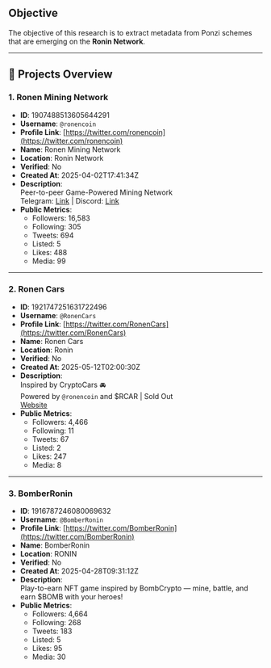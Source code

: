 ## Objective

The objective of this research is to extract metadata from Ponzi schemes that are emerging on the **Ronin Network**.

---

## 🧾 Projects Overview

### 1. **Ronen Mining Network**
- **ID**: 1907488513605644291
- **Username**: `@ronencoin`
- **Profile Link**: [https://twitter.com/ronencoin](https://twitter.com/ronencoin)
- **Name**: Ronen Mining Network
- **Location**: Ronin Network
- **Verified**: No
- **Created At**: 2025-04-02T17:41:34Z
- **Description**:  
  Peer-to-peer Game-Powered Mining Network  
  Telegram: [Link](https://t.co/RJCCzvRU7p) | Discord: [Link](https://t.co/R5JYlBTZMc)
- **Public Metrics**:
  - Followers: 16,583
  - Following: 305
  - Tweets: 694
  - Listed: 5
  - Likes: 488
  - Media: 99

---

### 2. **Ronen Cars**
- **ID**: 1921747251631722496
- **Username**: `@RonenCars`
- **Profile Link**: [https://twitter.com/RonenCars](https://twitter.com/RonenCars)
- **Name**: Ronen Cars
- **Location**: Ronin
- **Verified**: No
- **Created At**: 2025-05-12T02:00:30Z
- **Description**:  
  Inspired by CryptoCars 🚘  
  Powered by `@ronencoin` and $RCAR | Sold Out  
  [Website](https://t.co/nu6cGbzmy6)
- **Public Metrics**:
  - Followers: 4,466
  - Following: 11
  - Tweets: 67
  - Listed: 2
  - Likes: 247
  - Media: 8

---

### 3. **BomberRonin**
- **ID**: 1916787246080069632
- **Username**: `@BomberRonin`
- **Profile Link**: [https://twitter.com/BomberRonin](https://twitter.com/BomberRonin)
- **Name**: BomberRonin
- **Location**: RONIN
- **Verified**: No
- **Created At**: 2025-04-28T09:31:12Z
- **Description**:  
  Play-to-earn NFT game inspired by BombCrypto — mine, battle, and earn $BOMB with your heroes!
- **Public Metrics**:
  - Followers: 4,664
  - Following: 268
  - Tweets: 183
  - Listed: 5
  - Likes: 95
  - Media: 30

